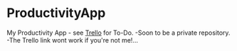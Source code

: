 # ProductivityApp
My Productivity App - see [Trello](https://trello.com/b/PazSqbsS/portfolio-app) for To-Do.
-Soon to be a private repository.
-The Trello link wont work if you're not me!...
